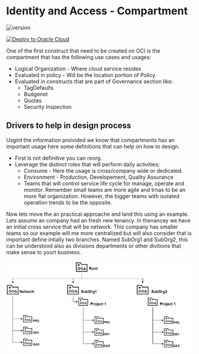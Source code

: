 # Identity and Access - Compartment
![version][hoes_compartments]

[![Deploy to Oracle Cloud](https://oci-resourcemanager-plugin.plugins.oci.oraclecloud.com/latest/deploy-to-oracle-cloud.svg)](https://cloud.oracle.com/resourcemanager/stacks/create?zipUrl=https://github.com/oracle-quickstart/oci-arch-best-practices/raw/main/modules/compartments/compartments.zip)


One of the first construct that need to be created on OCI is the compartment that has the following use cases and usages:
* Logical Organization - Where cloud service resides
* Evaluated in policy - Will be the location portion of Policy.
* Evaluated in constructs that are part of Governance section like:
  * TagDefaults
  * Budgenet
  * Quotas
  * Security Inspection

## Drivers to help in design process
Usgint the information proivided we know that compartments has an important usage here some definitions that can help on how to design.
* First is not definitive you can reorg. 
* Leverage the distinct roles that will perform daily activities:
  * Consume - Here the usage is cross/company wide or dedicated.
  * Environment - Production, Developement, Quality Assurance
  * Teams that will control service life cycle for manage, operate and monitor. Remember small teams are more agile and trnas to be an more flat organization. However, the bigger teams with isolated operation trends to be the opposite.

Now lets move the an practical approache and land this using an example.
Lets assume an company had an fresh new tenancy. In thenancey we have an initial cross service that will be network. This company has smaller teams so our example will me more centralized but will also consider that is important define intially two branches. Named SubOrg1 and SubOrg2, this can be understood  also as divisions departments or other divitions that make sense to yourt business.

![oci_compartments](../../img/oci_compartment_structure.jpg "Compartment Structure Guide")


<!-- Markdown link & dfns -->
[hoes_compartments]: https://img.shields.io/badge/hoes_compartments-v1.0-brightgreen